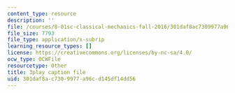```yaml
---
content_type: resource
description: ''
file: /courses/8-01sc-classical-mechanics-fall-2016/301daf8ac7309977a96cd145df14dd56_jM-JYT2j6Yw.srt
file_size: 7793
file_type: application/x-subrip
learning_resource_types: []
license: https://creativecommons.org/licenses/by-nc-sa/4.0/
ocw_type: OCWFile
resourcetype: Other
title: 3play caption file
uid: 301daf8a-c730-9977-a96c-d145df14dd56
---
```

